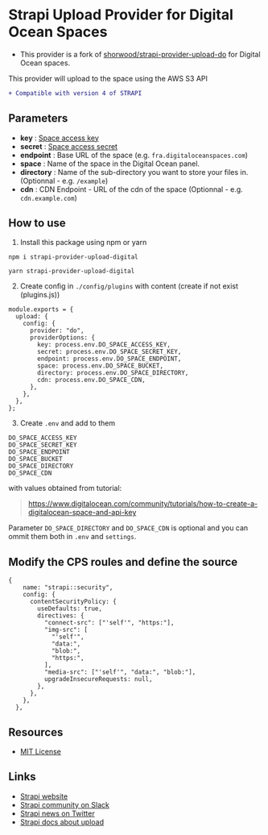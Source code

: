 # Strapi Upload Provider for Digital Ocean Spaces
- This provider is a fork of  [shorwood/strapi-provider-upload-do](https://github.com/shorwood/strapi-provider-upload-do) for Digital Ocean spaces.

This provider will upload to the space using the AWS S3 API 

```diff
+ Compatible with version 4 of STRAPI 
```
## Parameters
- **key** : [Space access key](https://cloud.digitalocean.com/account/api/tokens)
- **secret** : [Space access secret](https://cloud.digitalocean.com/account/api/tokens)
- **endpoint** : Base URL of the space (e.g. `fra.digitaloceanspaces.com`)
- **space** : Name of the space in the Digital Ocean panel.
- **directory** : Name of the sub-directory you want to store your files in. (Optionnal - e.g. `/example`)
- **cdn** : CDN Endpoint - URL of the cdn of the space (Optionnal - e.g. `cdn.example.com`)

## How to use

1. Install this package using npm or yarn

```
npm i strapi-provider-upload-digital
```

```
yarn strapi-provider-upload-digital
```

2. Create config in `./config/plugins` with content (create if not exist (plugins.js))

```
module.exports = {
  upload: {
    config: {
      provider: "do",
      providerOptions: {
        key: process.env.DO_SPACE_ACCESS_KEY,
        secret: process.env.DO_SPACE_SECRET_KEY,
        endpoint: process.env.DO_SPACE_ENDPOINT,
        space: process.env.DO_SPACE_BUCKET,
        directory: process.env.DO_SPACE_DIRECTORY,
        cdn: process.env.DO_SPACE_CDN,
      },
    },
  },
};

```

3. Create `.env` and add to them 

```
DO_SPACE_ACCESS_KEY
DO_SPACE_SECRET_KEY
DO_SPACE_ENDPOINT
DO_SPACE_BUCKET
DO_SPACE_DIRECTORY
DO_SPACE_CDN
```

with values obtained from tutorial:

> https://www.digitalocean.com/community/tutorials/how-to-create-a-digitalocean-space-and-api-key

Parameter `DO_SPACE_DIRECTORY` and `DO_SPACE_CDN` is optional and you can ommit them both in `.env` and `settings`.

## Modify the CPS roules and define the source

```
{
    name: "strapi::security",
    config: {
      contentSecurityPolicy: {
        useDefaults: true,
        directives: {
          "connect-src": ["'self'", "https:"],
          "img-src": [
            "'self'",
            "data:",
            "blob:",
            "https:",
          ],
          "media-src": ["'self'", "data:", "blob:"],
          upgradeInsecureRequests: null,
        },
      },
    },
  },

```


## Resources

- [MIT License](LICENSE.md)

## Links

- [Strapi website](http://strapi.io/)
- [Strapi community on Slack](http://slack.strapi.io)
- [Strapi news on Twitter](https://twitter.com/strapijs)
- [Strapi docs about upload](https://strapi.io/documentation/3.0.0-beta.x/plugins/upload.html#configuration)


